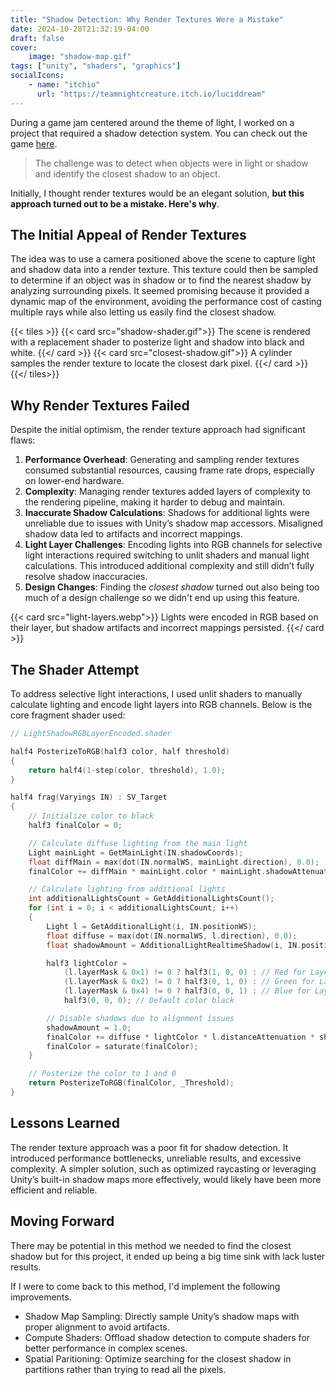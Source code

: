 ```yaml
---
title: "Shadow Detection: Why Render Textures Were a Mistake"
date: 2024-10-28T21:32:19-04:00
draft: false
cover:
    image: "shadow-map.gif"
tags: ["unity", "shaders", "graphics"]
socialIcons:
    - name: "itchio"
      url: "https://teamnightcreature.itch.io/luciddream"
---
```


During a game jam centered around the theme of light, I worked on a project that required a shadow detection system. You can check out the game [here](https://teamnightcreature.itch.io/luciddream). 

> The challenge was to detect when objects were in light or shadow and identify the closest shadow to an object.

Initially, I thought render textures would be an elegant solution, **but this approach turned out to be a mistake. Here's why**.

## The Initial Appeal of Render Textures

The idea was to use a camera positioned above the scene to capture light and shadow data into a render texture. This texture could then be sampled to determine if an object was in shadow or to find the nearest shadow by analyzing surrounding pixels. It seemed promising because it provided a dynamic map of the environment, avoiding the performance cost of casting multiple rays while also letting us easily find the closest shadow.

{{< tiles >}}
    {{< card src="shadow-shader.gif">}}
        The scene is rendered with a replacement shader to posterize light and shadow into black and white.
    {{</ card >}}
    {{< card src="closest-shadow.gif">}}
        A cylinder samples the render texture to locate the closest dark pixel.
    {{</ card >}}
{{</ tiles>}}

## Why Render Textures Failed

Despite the initial optimism, the render texture approach had significant flaws:

1. **Performance Overhead**: Generating and sampling render textures consumed substantial resources, causing frame rate drops, especially on lower-end hardware.
2. **Complexity**: Managing render textures added layers of complexity to the rendering pipeline, making it harder to debug and maintain.
3. **Inaccurate Shadow Calculations**: Shadows for additional lights were unreliable due to issues with Unity’s shadow map accessors. Misaligned shadow data led to artifacts and incorrect mappings.
4. **Light Layer Challenges**: Encoding lights into RGB channels for selective light interactions required switching to unlit shaders and manual light calculations. This introduced additional complexity and still didn’t fully resolve shadow inaccuracies.
5. **Design Changes**: Finding the *closest shadow* turned out also being too much of a design challenge so we didn't end up using this feature.

{{< card src="light-layers.webp">}}
    Lights were encoded in RGB based on their layer, but shadow artifacts and incorrect mappings persisted.
{{</ card >}}

## The Shader Attempt

To address selective light interactions, I used unlit shaders to manually calculate lighting and encode light layers into RGB channels. Below is the core fragment shader used:

```cpp
// LightShadowRGBLayerEncoded.shader

half4 PosterizeToRGB(half3 color, half threshold)
{
    return half4(1-step(color, threshold), 1.0);
}

half4 frag(Varyings IN) : SV_Target
{
    // Initialize color to black
    half3 finalColor = 0;

    // Calculate diffuse lighting from the main light
    Light mainLight = GetMainLight(IN.shadowCoords);
    float diffMain = max(dot(IN.normalWS, mainLight.direction), 0.0);
    finalColor += diffMain * mainLight.color * mainLight.shadowAttenuation;

    // Calculate lighting from additional lights
    int additionalLightsCount = GetAdditionalLightsCount();
    for (int i = 0; i < additionalLightsCount; i++)
    {
        Light l = GetAdditionalLight(i, IN.positionWS);
        float diffuse = max(dot(IN.normalWS, l.direction), 0.0);
        float shadowAmount = AdditionalLightRealtimeShadow(i, IN.positionWS, l.direction);

        half3 lightColor = 
            (l.layerMask & 0x1) != 0 ? half3(1, 0, 0) : // Red for Layer 0
            (l.layerMask & 0x2) != 0 ? half3(0, 1, 0) : // Green for Layer 1
            (l.layerMask & 0x4) != 0 ? half3(0, 0, 1) : // Blue for Layer 2
            half3(0, 0, 0); // Default color black

        // Disable shadows due to alignment issues
        shadowAmount = 1.0;
        finalColor += diffuse * lightColor * l.distanceAttenuation * shadowAmount;
        finalColor = saturate(finalColor);  
    }

    // Posterize the color to 1 and 0
    return PosterizeToRGB(finalColor, _Threshold);
}
```

## Lessons Learned

The render texture approach was a poor fit for shadow detection. It introduced performance bottlenecks, unreliable results, and excessive complexity. A simpler solution, such as optimized raycasting or leveraging Unity’s built-in shadow maps more effectively, would likely have been more efficient and reliable.

## Moving Forward

There may be potential in this method we needed to find the closest shadow but for this project, it ended up being a big time sink with lack luster results.

If I were to come back to this method, I'd implement the following improvements.

- Shadow Map Sampling: Directly sample Unity’s shadow maps with proper alignment to avoid artifacts.
- Compute Shaders: Offload shadow detection to compute shaders for better performance in complex scenes.
- Spatial Paritioning: Optimize searching for the closest shadow in partitions rather than trying to read all the pixels.
